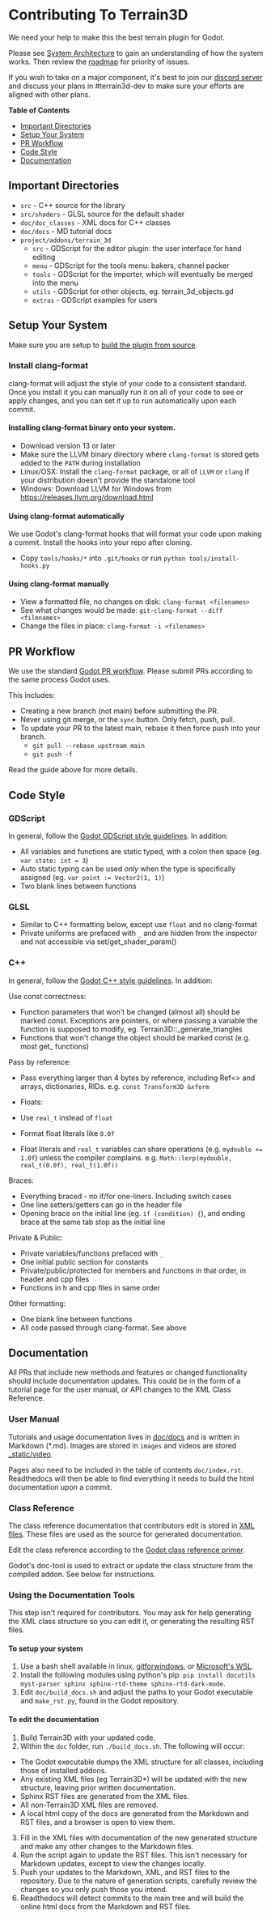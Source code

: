 # Contributing To Terrain3D

We need your help to make this the best terrain plugin for Godot.

Please see [System Architecture](https://terrain3d.readthedocs.io/en/stable/docs/system_architecture.html) to gain an understanding of how the system works. Then review the [roadmap](https://github.com/users/TokisanGames/projects/3) for priority of issues.

If you wish to take on a major component, it's best to join our [discord server](https://tokisan.com/discord) and discuss your plans in #terrain3d-dev to make sure your efforts are aligned with other plans.

**Table of Contents**
* [Important Directories](#important-directories)
* [Setup Your System](#setup-your-system)
* [PR Workflow](#pr-workflow)
* [Code Style](#code-style)
* [Documentation](#documentation)

 
## Important Directories

* `src` - C++ source for the library
* `src/shaders` - GLSL source for the default shader
* `doc/doc_classes` - XML docs for C++ classes
* `doc/docs` - MD tutorial docs
* `project/addons/terrain_3d`
  * `src` - GDScript for the editor plugin: the user interface for hand editing
  * `menu` - GDScript for the tools menu: bakers, channel packer
  * `tools` - GDScript for the importer, which will eventually be merged into the menu
  * `utils` - GDScript for other objects, eg. terrain_3d_objects.gd
  * `extras` - GDScript examples for users


## Setup Your System

Make sure you are setup to [build the plugin from source](https://terrain3d.readthedocs.io/en/stable/docs/building_from_source.html). 

### Install clang-format

clang-format will adjust the style of your code to a consistent standard. Once you install it you can manually run it on all of your code to see or apply changes, and you can set it up to run automatically upon each commit.

#### Installing clang-format binary onto your system.
* Download version 13 or later
* Make sure the LLVM binary directory where `clang-format` is stored gets added to the `PATH` during installation
* Linux/OSX: Install the `clang-format` package, or all of `LLVM` or `clang` if your distribution doesn't provide the standalone tool
* Windows: Download LLVM for Windows from <https://releases.llvm.org/download.html>

#### Using clang-format automatically

We use Godot's clang-format hooks that will format your code upon making a commit. Install the hooks into your repo after cloning.

* Copy `tools/hooks/*` into `.git/hooks` or run `python tools/install-hooks.py`

#### Using clang-format manually

* View a formatted file, no changes on disk: `clang-format <filenames>`
* See what changes would be made: `git-clang-format --diff <filenames>`
* Change the files in place: `clang-format -i <filenames>`

 
## PR Workflow

We use the standard [Godot PR workflow](https://docs.godotengine.org/en/stable/contributing/workflow/pr_workflow.html). Please submit PRs according to the same process Godot uses.

This includes: 
* Creating a new branch (not main) before submitting the PR.
* Never using git merge, or the `sync` button. Only fetch, push, pull.
* To update your PR to the latest main, rebase it then force push into your branch.
  * `git pull --rebase upstream main`
  * `git push -f`

Read the guide above for more details.


## Code Style

### GDScript

In general, follow the [Godot GDScript style guidelines](https://docs.godotengine.org/en/stable/tutorials/scripting/gdscript/gdscript_styleguide.html). 
In addition:
* All variables and functions are static typed, with a colon then space (eg. `var state: int = 3`)
* Auto static typing can be used *only* when the type is specifically assigned (eg. `var point := Vector2(1, 1)`)
* Two blank lines between functions

### GLSL

* Similar to C++ formatting below, except use `float` and no clang-format
* Private uniforms are prefaced with `_` and are hidden from the inspector and not accessible via set/get_shader_param()

### C++

In general, follow the [Godot C++ style guidelines](https://docs.godotengine.org/en/stable/contributing/development/code_style_guidelines.html).
In addition:

Use const correctness:
* Function parameters that won't be changed (almost all) should be marked const. Exceptions are pointers, or where passing a variable the function is supposed to modify, eg. Terrain3D::_generate_triangles
* Functions that won't change the object should be marked const (e.g. most get_ functions)

Pass by reference:
* Pass everything larger than 4 bytes by reference, including Ref<> and arrays, dictionaries, RIDs. e.g. `const Transform3D &xform`

* Floats:
* Use `real_t` instead of `float`
* Format float literals like `0.0f`
* Float literals and `real_t` variables can share operations (e.g. `mydouble += 1.0f`) unless the compiler complains. e.g. `Math::lerp(mydouble, real_t(0.0f), real_t(1.0f))`

Braces:
* Everything braced - no if/for one-liners. Including switch cases
* One line setters/getters can go in the header file
* Opening brace on the initial line (eg. `if (condition) {`), and ending brace at the same tab stop as the initial line

Private & Public:
* Private variables/functions prefaced with `_`
* One initial public section for constants
* Private/public/protected for members and functions in that order, in header and cpp files
* Functions in h and cpp files in same order

Other formatting:
* One blank line between functions
* All code passed through clang-format. See above


## Documentation

All PRs that include new methods and features or changed functionality should include documentation updates. This could be in the form of a tutorial page for the user manual, or API changes to the XML Class Reference.

### User Manual

Tutorials and usage documentation lives in [doc/docs](https://github.com/TokisanGames/Terrain3D/tree/main/doc/docs) and is written in Markdown (*.md). Images are stored in `images` and videos are stored [_static/video](https://github.com/TokisanGames/Terrain3D/tree/main/doc/_static/video). 

Pages also need to be included in the table of contents `doc/index.rst`. Readthedocs will then be able to find everything it needs to build the html documentation upon a commit.

### Class Reference

The class reference documentation that contributors edit is stored in [XML files](https://github.com/TokisanGames/Terrain3D/tree/main/doc/classes). These files are used as the source for generated documentation.

Edit the class reference according to the [Godot class reference primer](https://docs.godotengine.org/en/stable/contributing/documentation/class_reference_primer.html#doc-class-reference-primer).

Godot's doc-tool is used to extract or update the class structure from the compiled addon. See below for instructions.

### Using the Documentation Tools

This step isn't required for contributors. You may ask for help generating the XML class structure so you can edit it, or generating the resulting RST files. 

#### To setup your system

1. Use a bash shell available in linux, [gitforwindows](https://gitforwindows.org), or [Microsoft's WSL](https://learn.microsoft.com/en-us/windows/wsl/install).
2. Install the following modules using python's pip: `pip install docutils myst-parser sphinx sphinx-rtd-theme sphinx-rtd-dark-mode`.
3. Edit `doc/build_docs.sh` and adjust the paths to your Godot executable and `make_rst.py`, found in the Godot repository.

#### To edit the documentation

1. Build Terrain3D with your updated code.
2. Within the `doc` folder, run `./build_docs.sh`. The following will occur:
  - The Godot executable dumps the XML structure for all classes, including those of installed addons.
  - Any existing XML files (eg Terrain3D*) will be updated with the new structure, leaving prior written documentation.
  - Sphinx RST files are generated from the XML files.
  - All non-Terrain3D XML files are removed.
  - A local html copy of the docs are generated from the Markdown and RST files, and a browser is open to view them.
3. Fill in the XML files with documentation of the new generated structure and make any other changes to the Markdown files.
4. Run the script again to update the RST files. This isn't necessary for Markdown updates, except to view the changes locally.
5. Push your updates to the Markdown, XML, and RST files to the repository. Due to the nature of generation scripts, carefully review the changes so you only push those you intend.
6. Readthedocs will detect commits to the main tree and will build the online html docs from the Markdown and RST files.

